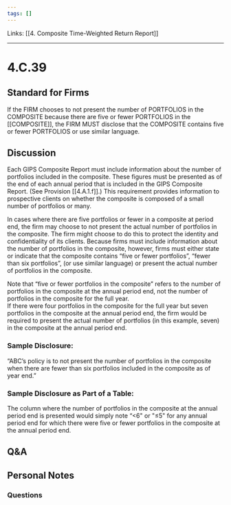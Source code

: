 ```yaml
---
tags: []
---
```

Links: [[4. Composite Time-Weighted Return Report]]
___
# 4.C.39
## Standard for Firms
If the FIRM chooses to not present the number of PORTFOLIOS in the COMPOSITE because there are five or fewer PORTFOLIOS in the [[COMPOSITE]], the FIRM MUST disclose that the COMPOSITE contains five or fewer PORTFOLIOS or use similar language.
## Discussion
Each GIPS Composite Report must include information about the number of portfolios included in the composite. These figures must be presented as of the end of each annual period that is included in the GIPS Composite Report. (See Provision [[4.A.1.f]].) This requirement provides information to prospective clients on whether the composite is composed of a small number of portfolios or many.

In cases where there are five portfolios or fewer in a composite at period end, the firm may choose to not present the actual number of portfolios in the composite. The firm might choose to do this to protect the identity and confidentiality of its clients. Because firms must include information about the number of portfolios in the composite, however, firms must either state or indicate that the composite contains “five or fewer portfolios”, “fewer than six portfolios”, (or use similar language) or present the actual number of portfolios in the composite.

Note that “five or fewer portfolios in the composite” refers to the number of portfolios in the composite at the annual period end, not the number of portfolios in the composite for the full year.  
If there were four portfolios in the composite for the full year but seven portfolios in the composite at the annual period end, the firm would be required to present the actual number of portfolios (in this example, seven) in the composite at the annual period end.
### Sample Disclosure:
“ABC’s policy is to not present the number of portfolios in the composite when there are fewer than six portfolios included in the composite as of year end.”
### Sample Disclosure as Part of a Table:
The column where the number of portfolios in the composite at the annual period end is presented would simply note “<6" or "≤5" for any annual period end for which there were five or fewer portfolios in the composite at the annual period end.
## Q&A

## Personal Notes

### Questions